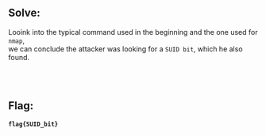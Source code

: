 ## Solve:

Looink into the typical command used in the beginning and the one used for `nmap`, <br>
we can conclude the attacker was looking for a `SUID bit`, which he also found.

<br><br>

## Flag:
**`flag{SUID_bit}`**
